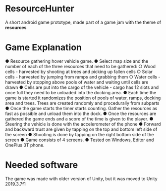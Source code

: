 # ResourceHunter
A short android game prototype, made part of a game jam with the theme of **resources**



# Game Explanation
●	Resource gathering hover vehicle game.
●	Select map size and the number of each of the three resources that need to be gathered:
  ○	Wood cells - harvested by shooting at trees and picking up fallen cells
  ○	Solar cells - harvested by jumping from ramps and grabbing them
  ○	Water cells - harvested by stopping above pools of water and waiting until cells are drawn
●	Cells are put into the cargo of the vehicle - cargo has 12 slots and once full they need to be unloaded into the docking area.
●	Each time the game is started it randomizes the position of pools of water, ramps, docking area and trees. Trees are created randomly and procedurally from subparts
●	Once the game starts the timer starts counting. Gather the resources as fast as possible and unload them into the dock.
●	Once the resources are gathered the game ends and a score of the time is given to the player.
●	Steering the vehicle is done with the accelerometer of the phone
●	Forward and backward trust are given by tapping on the top and bottom left side of the screen
●	Shooting is done by tapping on the right bottom side of the screen
●	Game consists of 4 screens.
●	Tested on Windows, Editor and OnePlus 3T phone.

# Needed software

The game was made with older version of Unity, but it was moved to Unity 2019.3.7f1
